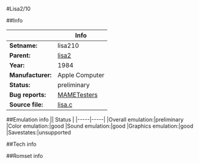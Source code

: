 #Lisa2/10

##Info

||Info|
|-----|-----|
|**Setname:**|lisa210
|**Parent:**|[lisa2](lisa2.md)
|**Year:**|1984
|**Manufacturer:**|Apple Computer
|**Status:**|preliminary
|**Bug reports:**|[MAMETesters](http://mametesters.org/view_all_set.php?type=1&temporary=y&search=lisa.c)
|**Source file:**|[lisa.c](https://github.com/mamedev/mame/blob/master/src/mess/drivers/lisa.c)

##Emulation info
|| Status |
|-----|-----|
|Overall emulation:|preliminary
|Color emulation:|good
|Sound emulation:|good
|Graphics emulation:|good
|Savestates:|unsupported

##Tech info

##Romset info

<!--- START OF EDITED COMMENT DO NOT TOUCH TEXT ABOVE-->
